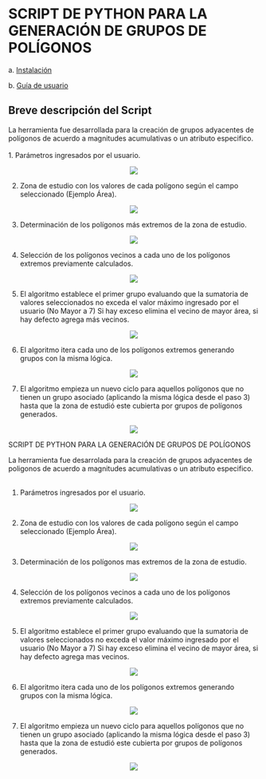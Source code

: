 
# SCRIPT DE PYTHON PARA LA GENERACIÓN DE GRUPOS DE POLÍGONOS


a. [Instalación](Installation.md)

b. [Guía de usuario](User_Guide.md)

## Breve descripción del Script
<p>
La herramienta fue desarrollada para la creación de grupos adyacentes de polígonos de acuerdo a magnitudes acumulativas o un atributo especifico.
</br>
</br>
1. Parámetros ingresados por el usuario.
</p>
<p align="center">
 <img src="Imagenes\interfazinicial.png">
</p>

2. Zona de estudio con los valores de cada polígono según el campo seleccionado (Ejemplo Área).

<p align="center">
 <img src="Imagenes\zona_estudio.png">
</p>

3. Determinación de los polígonos más extremos de la zona de estudio.

<p align="center">
 <img src="Imagenes\determinar_poligonos.png">
</p>

4. Selección de los polígonos vecinos a cada uno de los polígonos extremos previamente calculados.

<p align="center">
 <img src="Imagenes\seleccion_poligonos.png">
</p>

5. El algoritmo establece el primer grupo evaluando que la sumatoria de valores seleccionados no exceda el valor máximo ingresado por el usuario (No Mayor a 7) Si hay exceso elimina el vecino de mayor área, si hay defecto agrega más vecinos.

<p align="center">
 <img src="Imagenes\establece_grupo.png">
</p>

6. El algoritmo itera cada uno de los polígonos extremos generando grupos con la misma lógica.

<p align="center">
 <img src="Imagenes\iterar_poligono.png">
</p>

7. El algoritmo empieza un nuevo ciclo para aquellos polígonos que no tienen un grupo asociado (aplicando la misma lógica desde el paso 3) hasta que la zona de estudió este cubierta por grupos de polígonos generados.


<p align="center">
 <img src="Imagenes\grupos.png">
</p>

SCRIPT DE PYTHON PARA LA GENERACIÓN DE GRUPOS DE POLÍGONOS
</p>

<p>
La herramienta fue desarrolada para la creación de grupos adyacentes de poligonos de acuerdo a magnitudes acumulativas o un atributo especifico. </br></br>

1. Parámetros ingresados por el usuario.

</p>

<p align="center">
 <img src="Imagenes\interfazinicial.png">
</p>

2. Zona de estudio con los valores de cada polígono según el campo seleccionado (Ejemplo Área).

<p align="center">
 <img src="Imagenes\zona_estudio.png">
</p>

3. Determinación de los polígonos mas extremos de la zona de estudio.

<p align="center">
 <img src="Imagenes\determinar_poligonos.png">
</p>

4. Selección de los polígonos vecinos a cada uno de los polígonos extremos previamente calculados.

<p align="center">
 <img src="Imagenes\seleccion_poligonos.png">
</p>

5. El algoritmo establece el primer grupo evaluando que la sumatoria de valores seleccionados no exceda el valor máximo ingresado por el usuario (No Mayor a 7) Si hay exceso elimina el vecino de mayor área, si hay defecto agrega mas vecinos.

<p align="center">
 <img src="Imagenes\establece_grupo.png">
</p>

6. El algoritmo itera cada uno de los polígonos extremos generando grupos con la misma lógica.

<p align="center">
 <img src="Imagenes\iterar_poligono.png">
</p>

7. El algoritmo empieza un nuevo ciclo para aquellos polígonos que no tienen un grupo asociado (aplicando la misma lógica desde el paso 3) hasta que la zona de estudió este cubierta por grupos de polígonos generados.


<p align="center">
 <img src="Imagenes\grupos.png">
</p>
